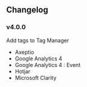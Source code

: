 ## Changelog

### v4.0.0
Add tags to Tag Manager
- Axeptio
- Google Analytics 4
- Google Analytics 4 : Event
- Hotjar
- Microsoft Clarity
